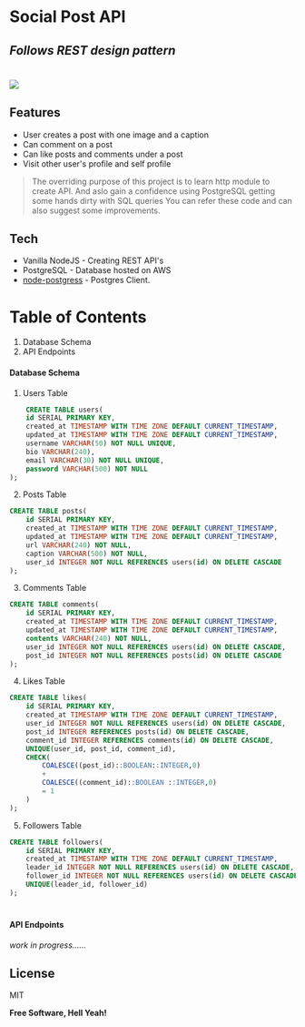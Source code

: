 # Social Post API

## _Follows REST design pattern_

#

![](https://img.shields.io/badge/release-v1.0-blue)

## Features

- User creates a post with one image and a caption
- Can comment on a post
- Can like posts and comments under a post
- Visit other user's profile and self profile

> The overriding purpose of this project
> is to learn http module to create API.
> And aslo gain a confidence using PostgreSQL
> getting some hands dirty with SQL queries
> You can refer these code and can also suggest
> some improvements.

## Tech

- Vanilla NodeJS - Creating REST API's
- PostgreSQL - Database hosted on AWS
- [node-postgress](https://node-postgres.com/) - Postgres Client.

# Table of Contents

1. Database Schema
2. API Endpoints

#### Database Schema

1. Users Table

```sql
    CREATE TABLE users(
	id SERIAL PRIMARY KEY,
	created_at TIMESTAMP WITH TIME ZONE DEFAULT CURRENT_TIMESTAMP,
	updated_at TIMESTAMP WITH TIME ZONE DEFAULT CURRENT_TIMESTAMP,
	username VARCHAR(50) NOT NULL UNIQUE,
	bio VARCHAR(240),
	email VARCHAR(30) NOT NULL UNIQUE,
	password VARCHAR(500) NOT NULL
);
```

2. Posts Table

```sql
CREATE TABLE posts(
	id SERIAL PRIMARY KEY,
	created_at TIMESTAMP WITH TIME ZONE DEFAULT CURRENT_TIMESTAMP,
	updated_at TIMESTAMP WITH TIME ZONE DEFAULT CURRENT_TIMESTAMP,
	url VARCHAR(240) NOT NULL,
	caption VARCHAR(500) NOT NULL,
	user_id INTEGER NOT NULL REFERENCES users(id) ON DELETE CASCADE
);
```

3. Comments Table

```sql
CREATE TABLE comments(
	id SERIAL PRIMARY KEY,
	created_at TIMESTAMP WITH TIME ZONE DEFAULT CURRENT_TIMESTAMP,
	updated_at TIMESTAMP WITH TIME ZONE DEFAULT CURRENT_TIMESTAMP,
	contents VARCHAR(240) NOT NULL,
	user_id INTEGER NOT NULL REFERENCES users(id) ON DELETE CASCADE,
	post_id INTEGER NOT NULL REFERENCES posts(id) ON DELETE CASCADE
);
```

4. Likes Table

```sql
CREATE TABLE likes(
	id SERIAL PRIMARY KEY,
	created_at TIMESTAMP WITH TIME ZONE DEFAULT CURRENT_TIMESTAMP,
	user_id INTEGER NOT NULL REFERENCES users(id) ON DELETE CASCADE,
	post_id INTEGER REFERENCES posts(id) ON DELETE CASCADE,
	comment_id INTEGER REFERENCES comments(id) ON DELETE CASCADE,
	UNIQUE(user_id, post_id, comment_id),
	CHECK(
		COALESCE((post_id)::BOOLEAN::INTEGER,0)
		+
		COALESCE((comment_id)::BOOLEAN ::INTEGER,0)
		= 1
	)
);
```

5. Followers Table

```sql
CREATE TABLE followers(
	id SERIAL PRIMARY KEY,
	created_at TIMESTAMP WITH TIME ZONE DEFAULT CURRENT_TIMESTAMP,
	leader_id INTEGER NOT NULL REFERENCES users(id) ON DELETE CASCADE,
	follower_id INTEGER NOT NULL REFERENCES users(id) ON DELETE CASCADE,
	UNIQUE(leader_id, follower_id)
);
```

#

#

#

#### API Endpoints

_work in progress......_

## License

MIT

**Free Software, Hell Yeah!**
